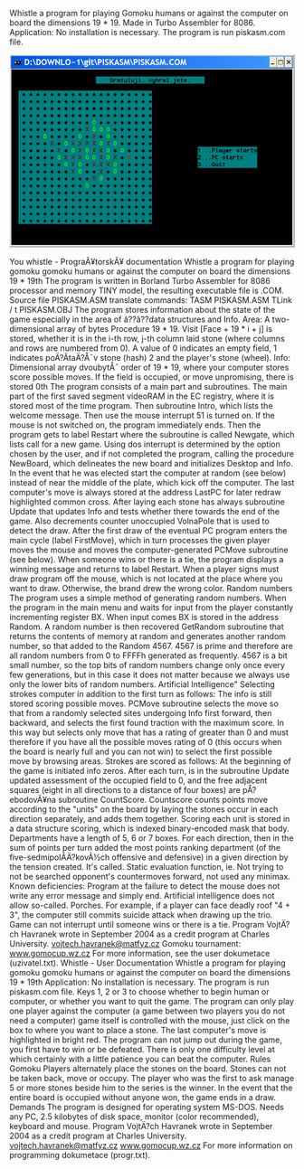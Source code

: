 Whistle a program for playing Gomoku humans or against the computer on board the dimensions 19 * 19. Made in Turbo Assembler for 8086.  Application: No installation is necessary. The program is run piskasm.com file.

![Piskasm](Piskasm.png "Piskasm")

You whistle - PrograÃ¥torskÃ¥ documentation Whistle a program for playing gomoku gomoku humans or against the computer on board the dimensions 19 * 19th The program is written in Borland Turbo Assembler for 8086 processor and memory TINY model, the resulting executable file is .COM. Source file PISKASM.ASM translate commands: TASM PISKASM.ASM TLink / t PISKASM.OBJ The program stores information about the state of the game especially in the area of â??â??data structures and Info. Area: A two-dimensional array of bytes Procedure 19 * 19. Visit [Face + 19 * i + j] is stored, whether it is in the i-th row, j-th column laid stone (where columns and rows are numbered from 0). A value of 0 indicates an empty field, 1 indicates poÄ?Ã­taÄ?Å¯v stone (hash) 2 and the player's stone (wheel). Info: Dimensional array dvoubytÅ¯ order of 19 * 19, where your computer stores score possible moves. If the field is occupied, or move unpromising, there is stored 0th The program consists of a main part and subroutines. The main part of the first saved segment videoRAM in the EC registry, where it is stored most of the time program. Then subroutine Intro, which lists the welcome message. Then use the mouse interrupt 51 is turned on. If the mouse is not switched on, the program immediately ends. Then the program gets to label Restart where the subroutine is called Newgate, which lists call for a new game. Using dos interrupt is determined by the option chosen by the user, and if not completed the program, calling the procedure NewBoard, which delineates the new board and initializes Desktop and Info. In the event that he was elected start the computer at random (see below) instead of near the middle of the plate, which kick off the computer. The last computer's move is always stored at the address LastPC for later redraw highlighted common cross. After laying each stone has always subroutine Update that updates Info and tests whether there towards the end of the game. Also decrements counter unoccupied VolnaPole that is used to detect the draw. After the first draw of the eventual PC program enters the main cycle (label FirstMove), which in turn processes the given player moves the mouse and moves the computer-generated PCMove subroutine (see below). When someone wins or there is a tie, the program displays a winning message and returns to label Restart. When a player signs must draw program off the mouse, which is not located at the place where you want to draw. Otherwise, the brand drew the wrong color. Random numbers The program uses a simple method of generating random numbers. When the program in the main menu and waits for input from the player constantly incrementing register BX. When input comes BX is stored in the address Random. A random number is then recovered GetRandom subroutine that returns the contents of memory at random and generates another random number, so that added to the Random 4567. 4567 is prime and therefore are all random numbers from 0 to FFFFh generated as frequently. 4567 is a bit small number, so the top bits of random numbers change only once every few generations, but in this case it does not matter because we always use only the lower bits of random numbers. Artificial Intelligence" Selecting strokes computer in addition to the first turn as follows: The info is still stored scoring possible moves. PCMove subroutine selects the move so that from a randomly selected sites undergoing Info first forward, then backward, and selects the first found traction with the maximum score. In this way but selects only move that has a rating of greater than 0 and must therefore if you have all the possible moves rating of 0 (this occurs when the board is nearly full and you can not win) to select the first possible move by browsing areas. Strokes are scored as follows: At the beginning of the game is initiated info zeros. After each turn, is in the subroutine Update updated assessment of the occupied field to 0, and the free adjacent squares (eight in all directions to a distance of four boxes) are pÅ?ebodovÃ¥na subroutine CountScore. Countscore counts points move according to the "units" on the board by laying the stones occur in each direction separately, and adds them together. Scoring each unit is stored in a data structure scoring, which is indexed binary-encoded mask that body. Departments have a length of 5, 6 or 7 boxes. For each direction, then in the sum of points per turn added the most points ranking department (of the five-sedmipolÃ­Ä?kovÃ½ch offensive and defensive) in a given direction by the tension created. It's called. Static evaluation function, ie. Not trying to not be searched opponent's countermoves forward, not used any minimax. Known deficiencies: Program at the failure to detect the mouse does not write any error message and simply end. Artificial intelligence does not allow so-called. Porches. For example, if a player can face deadly roof "4 + 3", the computer still commits suicide attack when drawing up the trio. Game can not interrupt until someone wins or there is a tie. Program VojtÄ?ch Havranek wrote in September 2004 as a credit program at Charles University. vojtech.havranek@matfyz.cz Gomoku tournament: www.gomocup.wz.cz For more information, see the user dokumetace (uzivatel.txt). Whistle - User Documentation Whistle a program for playing gomoku gomoku humans or against the computer on board the dimensions 19 * 19th Application: No installation is necessary. The program is run piskasm.com file. Keys 1, 2 or 3 to choose whether to begin human or computer, or whether you want to quit the game. The program can only play one player against the computer (a game between two players you do not need a computer) game itself is controlled with the mouse, just click on the box to where you want to place a stone. The last computer's move is highlighted in bright red. The program can not jump out during the game, you first have to win or be defeated. There is only one difficulty level at which certainly with a little patience you can beat the computer. Rules Gomoku Players alternately place the stones on the board. Stones can not be taken back, move or occupy. The player who was the first to ask manage 5 or more stones beside him to the series is the winner. In the event that the entire board is occupied without anyone won, the game ends in a draw. Demands The program is designed for operating system MS-DOS. Needs any PC, 2.5 kilobytes of disk space, monitor (color recommended), keyboard and mouse. Program VojtÄ?ch Havranek wrote in September 2004 as a credit program at Charles University. vojtech.havranek@matfyz.cz www.gomocup.wz.cz For more information on programming dokumetace (progr.txt).
